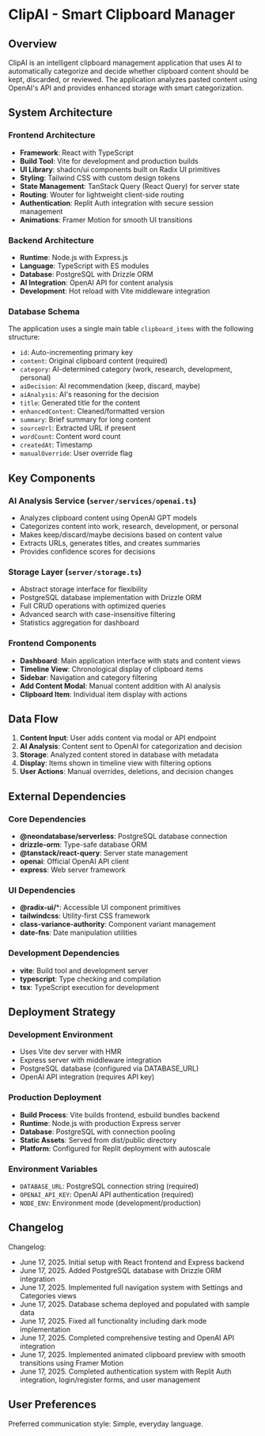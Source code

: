 # ClipAI - Smart Clipboard Manager

## Overview

ClipAI is an intelligent clipboard management application that uses AI to automatically categorize and decide whether clipboard content should be kept, discarded, or reviewed. The application analyzes pasted content using OpenAI's API and provides enhanced storage with smart categorization.

## System Architecture

### Frontend Architecture
- **Framework**: React with TypeScript
- **Build Tool**: Vite for development and production builds
- **UI Library**: shadcn/ui components built on Radix UI primitives
- **Styling**: Tailwind CSS with custom design tokens
- **State Management**: TanStack Query (React Query) for server state
- **Routing**: Wouter for lightweight client-side routing
- **Authentication**: Replit Auth integration with secure session management
- **Animations**: Framer Motion for smooth UI transitions

### Backend Architecture
- **Runtime**: Node.js with Express.js
- **Language**: TypeScript with ES modules
- **Database**: PostgreSQL with Drizzle ORM
- **AI Integration**: OpenAI API for content analysis
- **Development**: Hot reload with Vite middleware integration

### Database Schema
The application uses a single main table `clipboard_items` with the following structure:
- `id`: Auto-incrementing primary key
- `content`: Original clipboard content (required)
- `category`: AI-determined category (work, research, development, personal)
- `aiDecision`: AI recommendation (keep, discard, maybe)
- `aiAnalysis`: AI's reasoning for the decision
- `title`: Generated title for the content
- `enhancedContent`: Cleaned/formatted version
- `summary`: Brief summary for long content
- `sourceUrl`: Extracted URL if present
- `wordCount`: Content word count
- `createdAt`: Timestamp
- `manualOverride`: User override flag

## Key Components

### AI Analysis Service (`server/services/openai.ts`)
- Analyzes clipboard content using OpenAI GPT models
- Categorizes content into work, research, development, or personal
- Makes keep/discard/maybe decisions based on content value
- Extracts URLs, generates titles, and creates summaries
- Provides confidence scores for decisions

### Storage Layer (`server/storage.ts`)
- Abstract storage interface for flexibility
- PostgreSQL database implementation with Drizzle ORM
- Full CRUD operations with optimized queries
- Advanced search with case-insensitive filtering
- Statistics aggregation for dashboard

### Frontend Components
- **Dashboard**: Main application interface with stats and content views
- **Timeline View**: Chronological display of clipboard items
- **Sidebar**: Navigation and category filtering
- **Add Content Modal**: Manual content addition with AI analysis
- **Clipboard Item**: Individual item display with actions

## Data Flow

1. **Content Input**: User adds content via modal or API endpoint
2. **AI Analysis**: Content sent to OpenAI for categorization and decision
3. **Storage**: Analyzed content stored in database with metadata
4. **Display**: Items shown in timeline view with filtering options
5. **User Actions**: Manual overrides, deletions, and decision changes

## External Dependencies

### Core Dependencies
- **@neondatabase/serverless**: PostgreSQL database connection
- **drizzle-orm**: Type-safe database ORM
- **@tanstack/react-query**: Server state management
- **openai**: Official OpenAI API client
- **express**: Web server framework

### UI Dependencies
- **@radix-ui/***: Accessible UI component primitives
- **tailwindcss**: Utility-first CSS framework
- **class-variance-authority**: Component variant management
- **date-fns**: Date manipulation utilities

### Development Dependencies
- **vite**: Build tool and development server
- **typescript**: Type checking and compilation
- **tsx**: TypeScript execution for development

## Deployment Strategy

### Development Environment
- Uses Vite dev server with HMR
- Express server with middleware integration
- PostgreSQL database (configured via DATABASE_URL)
- OpenAI API integration (requires API key)

### Production Deployment
- **Build Process**: Vite builds frontend, esbuild bundles backend
- **Runtime**: Node.js with production Express server
- **Database**: PostgreSQL with connection pooling
- **Static Assets**: Served from dist/public directory
- **Platform**: Configured for Replit deployment with autoscale

### Environment Variables
- `DATABASE_URL`: PostgreSQL connection string (required)
- `OPENAI_API_KEY`: OpenAI API authentication (required)
- `NODE_ENV`: Environment mode (development/production)

## Changelog

Changelog:
- June 17, 2025. Initial setup with React frontend and Express backend
- June 17, 2025. Added PostgreSQL database with Drizzle ORM integration
- June 17, 2025. Implemented full navigation system with Settings and Categories views
- June 17, 2025. Database schema deployed and populated with sample data
- June 17, 2025. Fixed all functionality including dark mode implementation
- June 17, 2025. Completed comprehensive testing and OpenAI API integration
- June 17, 2025. Implemented animated clipboard preview with smooth transitions using Framer Motion
- June 17, 2025. Completed authentication system with Replit Auth integration, login/register forms, and user management

## User Preferences

Preferred communication style: Simple, everyday language.